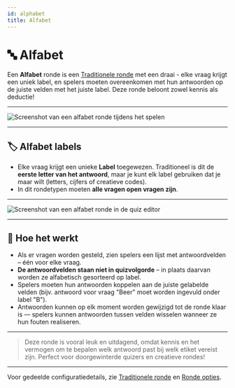 ```yaml
---
id: alphabet
title: Alfabet
---
```


# 🔤 Alfabet

Een **Alfabet** ronde is een [Traditionele ronde](030-traditional.md) met een draai - elke vraag krijgt een uniek label,
en spelers moeten overeenkomen met hun antwoorden op de juiste velden met het juiste label. Deze ronde beloont zowel kennis als deductie!

---

![Screenshot van een alfabet ronde tijdens het spelen](/images/round-modes/alphabet-answer-screen.png)

---

## 🏷️ Alfabet labels

- Elke vraag krijgt een unieke **Label** toegewezen. Traditioneel is dit de **eerste letter van het antwoord**, maar je kunt elk label gebruiken dat je maar wilt (letters, cijfers of creatieve codes).
- In dit rondetypen moeten **alle vragen open vragen zijn**.

---

![Screenshot van een alfabet ronde in de quiz editor](/images/round-modes/alphabet-round.png)

---

## 📝 Hoe het werkt

- Als er vragen worden gesteld, zien spelers een lijst met antwoordvelden – één voor elke vraag.
- **De antwoordvelden staan niet in quizvolgorde** – in plaats daarvan worden ze alfabetisch gesorteerd op label.
- Spelers moeten hun antwoorden koppelen aan de juiste gelabelde velden (bijv. antwoord voor vraag "Beer" moet worden ingevuld onder label "B").
- Antwoorden kunnen op elk moment worden gewijzigd tot de ronde klaar is — spelers kunnen antwoorden tussen velden wisselen wanneer ze hun fouten realiseren.

---

> Deze ronde is vooral leuk en uitdagend, omdat kennis en het vermogen om te bepalen welk antwoord past bij welk etiket vereist zijn. Perfect voor doorgewinterde quizers en creatieve rondes!

---

Voor gedeelde configuratiedetails, zie [Traditionele ronde](030-traditional.md) en [Ronde opties](../editor/008-round-options.md).
